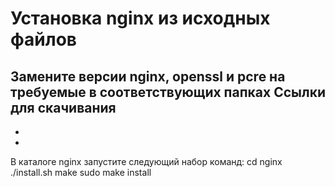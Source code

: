 Установка nginx из исходных файлов
================
Замените версии nginx, openssl и pcre на требуемые в соответствующих папках
Ссылки для скачивания
- 
-
-
В каталоге nginx запустите следующий набор команд:
  cd nginx
  ./install.sh
  make
  sudo make install
